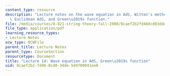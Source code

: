 ```yaml
---
content_type: resource
description: "Lecture notes on the wave equation in AdS, Witten's method, k-space,\
  \ Euclidean AdS, and Green\u2019s function."
file: /media/courses/8-821-string-theory-fall-2008/8caef2b2fd460cd03dde5d4700041ee0_lecture14.pdf
file_type: application/pdf
learning_resource_types:
- Lecture Notes
ocw_type: OCWFile
parent_title: Lecture Notes
parent_type: CourseSection
resourcetype: Document
title: "Lecture 14: Wave equation in AdS, Green\u2019s function"
uid: 8caef2b2-fd46-0cd0-3dde-5d4700041ee0
---
```

